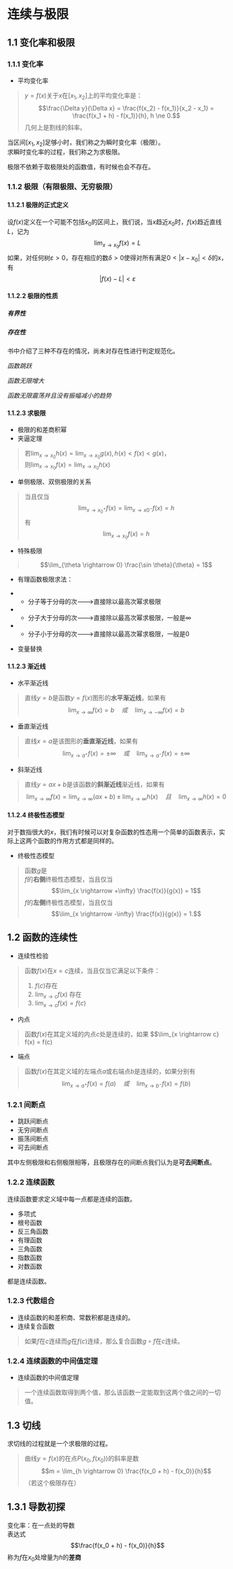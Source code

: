 # 连续与极限

## 1.1 变化率和极限

### 1.1.1 变化率

- 平均变化率  
> $y = f(x)$关于$x$在$[x_1,x_2]$上的平均变化率是：  
> $$\frac{\Delta y}{\Delta x} = \frac{f(x_2) - f(x_1)}{x_2 - x_1} = \frac{f(x_1 + h) - f(x_1)}{h}, h \ne 0.$$
> 几何上是割线的斜率。

当区间$[x_1, x_2]$足够小时，我们称之为瞬时变化率（极限）。  
求瞬时变化率的过程，我们称之为求极限。  

极限不依赖于取极限处的函数值，有时候也会不存在。

### 1.1.2 极限（有限极限、无穷极限）

#### 1.1.2.1 极限的正式定义

设$f(x)$定义在一个可能不包括$x_0$的区间上，我们说，当$x$趋近$x_0$时，$f(x)$趋近直线$L$，记为
$$\lim_{x \rightarrow x_0} f(x) = L$$
如果，对任何树$\varepsilon > 0$，存在相应的数$\delta > 0$使得对所有满足$0 \lt |x - x_0| \lt \delta$的x，有
$$|f(x) - L| \lt \varepsilon$$

#### 1.1.2.2 极限的性质

##### 有界性

##### 存在性

书中介绍了三种不存在的情况，尚未对存在性进行判定规范化。

*函数跳跃*

*函数无限增大*

*函数无限震荡并且没有振幅减小的趋势*

#### 1.1.2.3 求极限

- 极限的和差商积幂
- 夹逼定理  
> 若$\lim_{x \rightarrow x_0}h(x) = \lim_{x \rightarrow x_0}g(x), h(x) \lt f(x) \lt g(x)$，  
> 则$\lim_{x \rightarrow x_0}f(x) = \lim_{x \rightarrow x_0}h(x)$

- 单侧极限、双侧极限的关系
> 
> 当且仅当
> $$\lim_{x \rightarrow x_0^+}f(x) = \lim_{x \rightarrow x0^-}f(x) = h$$
> 有
> $$\lim_{x \rightarrow x_0}f(x) = h$$

- 特殊极限
> $$\lim_{\theta \rightarrow 0} \frac{\sin \theta}{\theta} = 1$$

- 有理函数极限求法：
- - 分子等于分母的次--->直接除以最高次幂求极限
- - 分子大于分母的次--->直接除以最高次幂求极限，一般是$\infty$
- - 分子小于分母的次--->直接除以最高次幂求极限，一般是$0$

- 变量替换

#### 1.1.2.3 渐近线

- 水平渐近线
> 直线$y = b$是函数$y = f(x)$图形的**水平渐近线**，如果有
> $$\lim_{x \rightarrow \infty} f(x) = b \quad 或 \quad \lim_{x \rightarrow -\infty} f(x) = b$$

- 垂直渐近线
> 直线$x = a$是该图形的**垂直渐近线**，如果有
> $$\lim_{x \rightarrow a^+} f(x) = \pm \infty \quad 或 \quad \lim_{x \rightarrow a^-} f(x) = \pm \infty$$

- 斜渐近线
> 直线$y = ax + b$是该函数的**斜渐近线**渐近线，如果有
> $$\lim_{x \rightarrow \infty} f(x) = \lim_{x \rightarrow \infty} (ax + b) \pm \lim_{x \rightarrow \infty} h(x) \quad 且 \quad \lim_{x \rightarrow \infty} h(x) = 0$$

#### 1.1.2.4 终极性态模型

对于数指很大的$x$，我们有时候可以对复杂函数的性态用一个简单的函数表示，实际上这两个函数的作用方式都是同样的。

- 终极性态模型
> 函数$g$是  
> $f$的**右侧**终极性态模型，当且仅当
> $$\lim_{x \rightarrow +\infty} \frac{f(x)}{g(x)} = 1$$
> $f$的**左侧**终极性态模型，当且仅当
> $$\lim_{x \rightarrow -\infty} \frac{f(x)}{g(x)} = 1.$$

## 1.2 函数的连续性

- 连续性检验
> 函数$f(x)$在$x = c$连续，当且仅当它满足以下条件：
> 1. $f(c)$存在  
> 2. $\lim_{x \rightarrow c} f(x)$ 存在  
> 3. $\lim_{x \rightarrow c} f(x) = f(c)$  

- 内点
> 函数$f(x)$在其定义域的内点$c$处是连续的，如果
> $$\lim_{x \rightarrow c} f(x) = f(c)

- 端点
> 函数$f(x)$在其定义域的左端点$a$或右端点$b$是连续的，如果分别有
> $$\lim_{x \rightarrow a^+} f(x) = f(a) \quad 或 \quad \lim_{x \rightarrow b^-} f(x) = f(b)$$

### 1.2.1 间断点

- 跳跃间断点  
- 无穷间断点  
- 振荡间断点  
- 可去间断点  

其中左侧极限和右侧极限相等，且极限存在的间断点我们认为是**可去间断点**。

### 1.2.2 连续函数

连续函数要求定义域中每一点都是连续的函数。

- 多项式
- 根号函数
- 反三角函数
- 有理函数
- 三角函数
- 指数函数
- 对数函数

都是连续函数。

### 1.2.3 代数组合

- 连续函数的和差积商、常数积都是连续的。
- 连续复合函数
> 如果$f$在$c$连续而$g$在$f(c)$连续，那么复合函数$g \circ f$在$c$连续。

### 1.2.4 连续函数的中间值定理

- 连续函数的中间值定理
> 一个连续函数取得到两个值，那么该函数一定能取到这两个值之间的一切值。

## 1.3 切线

求切线的过程就是一个求极限的过程。

> 曲线$y = f(x)$的在点$P(x_0, f(x_0))$的斜率是数  
> $$m = \lim_{h \rightarrow 0} \frac{f(x_0 + h) - f(x_0)}{h}$$
> （若这个极限存在）

## 1.3.1 导数初探

变化率：在一点处的导数  
表达式  
$$\frac{f(x_0 + h) - f(x_0)}{h}$$
称为$f$在$x_0$处增量为$h$的**差商**
